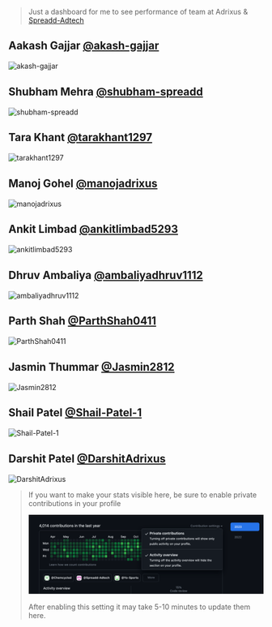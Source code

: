 > Just a dashboard for me to see performance of team at Adrixus & [Spreadd-Adtech](https://github.com/Spreadd-Adtech)

## Aakash Gajjar [@akash-gajjar](https://github.com/akash-gajjar)

<p><img align="center" src="https://github-readme-streak-stats.herokuapp.com/?user=akash-gajjar&" alt="akash-gajjar" /></p>

## Shubham Mehra [@shubham-spreadd](https://github.com/shubham-spreadd)

<p><img align="center" src="https://github-readme-streak-stats.herokuapp.com/?user=shubham-spreadd&" alt="shubham-spreadd" /></p>

## Tara Khant [@tarakhant1297](https://github.com/tarakhant1297)

<p><img align="center" src="https://github-readme-streak-stats.herokuapp.com/?user=tarakhant1297&" alt="tarakhant1297" /></p>

## Manoj Gohel [@manojadrixus](https://github.com/manojadrixus)

<p><img align="center" src="https://github-readme-streak-stats.herokuapp.com/?user=manojadrixus&" alt="manojadrixus" /></p>

## Ankit Limbad [@ankitlimbad5293](https://github.com/ankitlimbad5293)

<p><img align="center" src="https://github-readme-streak-stats.herokuapp.com/?user=ankitlimbad5293&" alt="ankitlimbad5293" /></p>

## Dhruv Ambaliya [@ambaliyadhruv1112](https://github.com/ambaliyadhruv1112)

<p><img align="center" src="https://github-readme-streak-stats.herokuapp.com/?user=ambaliyadhruv1112&" alt="ambaliyadhruv1112" /></p>

## Parth Shah [@ParthShah0411](https://github.com/ParthShah0411)

<p><img align="center" src="https://github-readme-streak-stats.herokuapp.com/?user=ParthShah0411&" alt="ParthShah0411" /></p>

## Jasmin Thummar [@Jasmin2812](https://github.com/Jasmin2812)

<p><img align="center" src="https://github-readme-streak-stats.herokuapp.com/?user=Jasmin2812&" alt="Jasmin2812" /></p>

## Shail Patel [@Shail-Patel-1](https://github.com/Shail-Patel-1)

<p><img align="center" src="https://github-readme-streak-stats.herokuapp.com/?user=Shail-Patel-1&" alt="Shail-Patel-1" /></p>

## Darshit Patel [@DarshitAdrixus](https://github.com/DarshitAdrixus)

<p><img align="center" src="https://github-readme-streak-stats.herokuapp.com/?user=DarshitAdrixus&" alt="DarshitAdrixus" /></p>


> If you want to make your stats visible here, be sure to enable private contributions in your profile
>
> ![Activity](./help-activity.png)
>
> After enabling this setting it may take 5-10 minutes to update them here.
